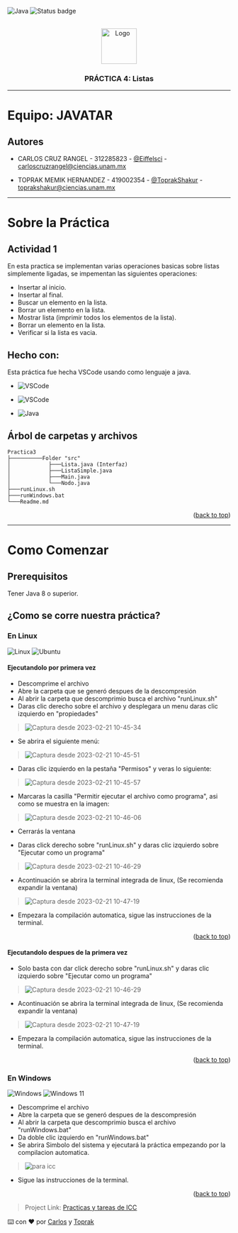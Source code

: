 <!-- PLANTILLA HECHA POR JAVATAR-->


<a name="readme-top"></a>


<!-- PROJECT SHIELDS -->
![Java](https://img.shields.io/badge/java-%23ED8B00.svg?style=for-the-badge&logo=java&logoColor=white) ![Status badge](https://img.shields.io/badge/status-Terminado%20-green?style=for-the-badge)



<!-- PROJECT LOGO -->
<br />
<div align="center">
  <a href="https://github.com/CarlosCruzRangel/Introduccion-a-ciencias-de-la-computacion">
    <img src="https://user-images.githubusercontent.com/79823316/220245622-4cd1cc0b-521c-4252-8e39-1d2b0d9c2389.png" alt="Logo" width="80" height="80">
  </a>

  <h3 align="center">PRÁCTICA 4: Listas</h3>

  
  </p>
</div>

________________________________

# Equipo: JAVATAR
## Autores


* CARLOS CRUZ RANGEL - 312285823 - [@Eiffelsci](https://twitter.com/Eiffelsci) - carloscruzrangel@ciencias.unam.mx

* TOPRAK MEMIK HERNANDEZ - 419002354 - [@ToprakShakur](https://twitter.com/ToprakShakur) - toprakshakur@ciencias.unam.mx 

___________________

# Sobre la Práctica
## Actividad 1 
En esta practica se implementan varias operaciones basicas sobre listas simplemente ligadas, se impementan las siguientes operaciones:
* Insertar al inicio.
* Insertar al final.
* Buscar un elemento en la lista.
* Borrar un elemento en la lista.
* Mostrar lista (imprimir todos los elementos de la lista).
* Borrar un elemento en la lista.
* Verificar si la lista es vacia.


## Hecho con:

Esta práctica fue hecha VSCode usando como lenguaje a java.


* ![VSCode](https://img.shields.io/badge/Visual_Studio_Code-v1.76.2_For_Windows-blue?style=for-the-badge&logo=visualstudiocode)

* ![VSCode](https://img.shields.io/badge/Visual_Studio_Code-v1.76.2--1678_For_Linux-blue?style=for-the-badge&logo=visualstudiocode)

* ![Java](https://img.shields.io/badge/java-11-orange?style=for-the-badge&logo=java) 

## Árbol de carpetas y archivos
```
Practica3
├──────────Folder "src"
│            ├───Lista.java (Interfaz)
│            ├───ListaSimple.java
│            ├───Main.java
│            └───Nodo.java
├───runLinux.sh
├───runWindows.bat
└───Readme.md
```

<p align="right">(<a href="#readme-top">back to top</a>)</p>


_________________________________________________
<!-- GETTING STARTED -->
# Como Comenzar

## Prerequisitos

Tener Java 8 o superior.



## ¿Como se corre nuestra práctica?
### En Linux

![Linux](https://img.shields.io/badge/Linux-FCC624?style=for-the-badge&logo=linux&logoColor=black)
![Ubuntu](https://img.shields.io/badge/Ubuntu-E95420?style=for-the-badge&logo=ubuntu&logoColor=white)

#### Ejecutandolo por primera vez
* Descomprime el archivo
* Abre la carpeta que se generó despues de la descompresión
* Al abrir la carpeta que descomprimio busca el archivo "runLinux.sh"
* Daras clic derecho sobre el archivo y desplegara un menu daras clic izquierdo en "propiedades"

> ![Captura desde 2023-02-21 10-45-34](https://user-images.githubusercontent.com/79823316/220413991-2f28d9a4-2c89-48b6-b11a-f843c7becce7.png)


* Se abrira el siguiente menú:

> ![Captura desde 2023-02-21 10-45-51](https://user-images.githubusercontent.com/79823316/220414107-bfd066e2-331f-4d94-85cb-9df1f3b49c1b.png)


* Daras clic izquierdo en la pestaña "Permisos" y veras lo siguiente:

> ![Captura desde 2023-02-21 10-45-57](https://user-images.githubusercontent.com/79823316/220414226-97e2cdf3-7ff5-4100-970c-3e88772cfc92.png)


* Marcaras la casilla "Permitir ejecutar el archivo como programa", asi como se muestra en la imagen:

> ![Captura desde 2023-02-21 10-46-06](https://user-images.githubusercontent.com/79823316/220414365-4442b7bf-6b4b-4aa9-9be8-77d55ab1d576.png)

* Cerrarás la ventana

* Daras click derecho sobre "runLinux.sh" y daras clic izquierdo sobre "Ejecutar como un programa"

> ![Captura desde 2023-02-21 10-46-29](https://user-images.githubusercontent.com/79823316/220414591-b0024a4b-d174-45d0-92ed-b120020f6873.png)


* Acontinuación se abrira la terminal integrada de linux, (Se recomienda expandir la ventana) 

> ![Captura desde 2023-02-21 10-47-19](https://user-images.githubusercontent.com/79823316/220414847-91091515-0f55-4edc-8937-6e0b8e8fece8.png)

* Empezara la compilación automatica, sigue las instrucciones de la terminal.
<p align="right">(<a href="#readme-top">back to top</a>)</p>

#### Ejecutandolo despues de la primera vez
* Solo basta con dar  click derecho sobre "runLinux.sh" y daras clic izquierdo sobre "Ejecutar como un programa"
> ![Captura desde 2023-02-21 10-46-29](https://user-images.githubusercontent.com/79823316/220414591-b0024a4b-d174-45d0-92ed-b120020f6873.png)


* Acontinuación se abrira la terminal integrada de linux, (Se recomienda expandir la ventana) 

> ![Captura desde 2023-02-21 10-47-19](https://user-images.githubusercontent.com/79823316/220414847-91091515-0f55-4edc-8937-6e0b8e8fece8.png)

* Empezara la compilación automatica, sigue las instrucciones de la terminal.

<p align="right">(<a href="#readme-top">back to top</a>)</p>

### En Windows

![Windows](https://img.shields.io/badge/Windows-0078D6?style=for-the-badge&logo=windows&logoColor=white)
![Windows 11](https://img.shields.io/badge/Windows%2011-%230079d5.svg?style=for-the-badge&logo=Windows%2011&logoColor=white)

* Descomprime el archivo
* Abre la carpeta que se generó despues de la descompresión
* Al abrir la carpeta que descomprimio busca el archivo "runWindows.bat"
* Da doble clic izquierdo en "runWindows.bat" 
* Se abrira Simbolo del sistema y ejecutará la práctica empezando por la compilacion automatica.
> ![para icc](https://user-images.githubusercontent.com/79823316/220416533-cd27c5c0-ac45-4fbf-a534-e0f8104c31d4.png)
* Sigue las instrucciones de la terminal.


<p align="right">(<a href="#readme-top">back to top</a>)</p>






<!-- CONTACT -->

> Project Link: [Practicas y tareas de ICC](https://github.com/CarlosCruzRangel/Introduccion-a-ciencias-de-la-computacion)




 ⌨️ con ❤️ por [Carlos](https://github.com/CarlosCruzRangel) y [Toprak](https://github.com/ToprakShakur)
